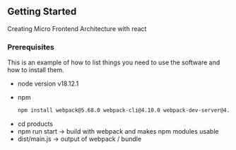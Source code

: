 ## Getting Started

Creating Micro Frontend Architecture with react

### Prerequisites

This is an example of how to list things you need to use the software and how to install them.

* node version v18.12.1

* npm
  ```sh
  npm install webpack@5.68.0 webpack-cli@4.10.0 webpack-dev-server@4.7.4 faker@5.1.0 html-webpack-plugin@5.5.0
  ```


- cd products
- npm run start -> build with webpack and makes npm modules usable 
- dist/main.js -> output of webpack / bundle